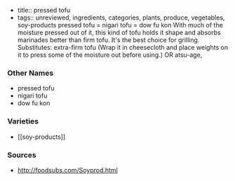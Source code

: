 - title:: pressed tofu
- tags:: unreviewed, ingredients, categories, plants, produce, vegetables, soy-products
pressed tofu = nigari tofu = dow fu kon With much of the moisture pressed out of it, this kind of tofu holds it shape and absorbs marinades better than firm tofu. It's the best choice for grilling. Substitutes: extra-firm tofu (Wrap it in cheesecloth and place weights on it to press some of the moisture out before using.) OR atsu-age,

### Other Names

* pressed tofu
* nigari tofu
* dow fu kon

### Varieties

* [[soy-products]]

### Sources
* http://foodsubs.com/Soyprod.html
